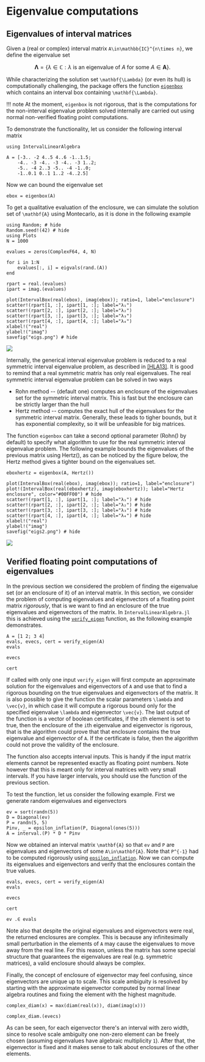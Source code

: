 # Eigenvalue computations

## Eigenvalues of interval matrices

Given a (real or complex) interval matrix ``A\in\mathbb{IC}^{n\times n}``, we define the eigenvalue set 

```math
\mathbf{\Lambda}=\{\lambda\in\mathbb{C}: \lambda\text{ is an eigenvalue of }A\text{ for some }A\in\mathbf{A}\}.
```

While characterizing the solution set ``\mathbf{\Lambda}`` (or even its hull) is computationally challenging, the package offers the function [`eigenbox`](@ref) which contains an interval box containing ``\mathbf{\Lambda}``. 

!!! note
    At the moment, `eigenbox` is not rigorous, that is the computations for the non-interval eigenvalue problem solved internally are carried out using normal non-verified floating point computations.

To demonstrate the functionality, let us consider the following interval matrix

```@example eigs
using IntervalLinearAlgebra

A = [-3.. -2 4..5 4..6 -1..1.5;
    -4.. -3 -4.. -3 -4.. -3 1..2;
    -5.. -4 2..3 -5.. -4 -1..0;
    -1..0.1 0..1 1..2 -4..2.5]
```

Now we can bound the eigenvalue set
```@example eigs
ebox = eigenbox(A)
```

To get a qualitative evaluation of the enclosure, we can simulate the solution set of ``\mathbf{A}`` using Montecarlo, as it is done in the following example

```@example eigs
using Random; # hide
Random.seed!(42) # hide
using Plots
N = 1000

evalues = zeros(ComplexF64, 4, N)

for i in 1:N
    evalues[:, i] = eigvals(rand.(A))
end

rpart = real.(evalues)
ipart = imag.(evalues)

plot(IntervalBox(real(ebox), imag(ebox)); ratio=1, label="enclosure")
scatter!(rpart[1, :], ipart[1, :]; label="λ₁")
scatter!(rpart[2, :], ipart[2, :]; label="λ₂")
scatter!(rpart[3, :], ipart[3, :]; label="λ₃")
scatter!(rpart[4, :], ipart[4, :]; label="λ₄")
xlabel!("real")
ylabel!("imag")
savefig("eigs.png") # hide
```

![](eigs.png)

Internally, the generical interval eigenvalue problem is reduced to a real symmetric interval eigenvalue problem, as described in [[HLA13]](@ref). It is good to remind that a real symmetric matrix has only real eigenvalues. The real symmetric interval eigenvalue problem can be solved in two ways

- Rohn method -- (default one) computes an enclosure of the eigenvalues set for the symmetric interval matrix. This is fast but the enclosure can be strictly larger than the hull
- Hertz method -- computes the exact hull of the eigenvalues for the symmetric interval matrix. Generally, these leads to tigher bounds, but it has exponential complexity, so it will be unfeasible for big matrices.

The function `eigenbox` can take a second optional parameter (Rohn() by default) to specify what algorithm to use for the real symmetric interval eigenvalue problem. The following example bounds the eigenvalues of the previous matrix using Hertz(), as can be noticed by the figure below, the Hertz method gives a tighter bound on the eigenvalues set.

```@example eigs
eboxhertz = eigenbox(A, Hertz())
```

```@example eigs
plot(IntervalBox(real(ebox), imag(ebox)); ratio=1, label="enclosure")
plot!(IntervalBox(real(eboxhertz), imag(eboxhertz)); label="Hertz enclosure", color="#00FF00") # hide
scatter!(rpart[1, :], ipart[1, :]; label="λ₁") # hide
scatter!(rpart[2, :], ipart[2, :]; label="λ₂") # hide
scatter!(rpart[3, :], ipart[3, :]; label="λ₃") # hide
scatter!(rpart[4, :], ipart[4, :]; label="λ₄") # hide
xlabel!("real")
ylabel!("imag")
savefig("eigs2.png") # hide
```

![](eigs2.png)

## Verified floating point computations of eigenvalues

In the previous section we considered the problem of finding the eigenvalue set (or an enclosure of it) of an interval matrix. In this section, we consider the problem of computing eigenvalues and eigenvectors of a floating point matrix *rigorously*, that is we want to find an enclosure of the true eigenvalues and eigenvectors of the matrix. In `IntervalLinearAlgebra.jl` this is achieved using the [`verify_eigen`](@ref) function, as the following example demonstrates.

```@example eigs
A = [1 2; 3 4]
evals, evecs, cert = verify_eigen(A)
evals
```

```@example eigs
evecs
```

```@example eigs
cert
```

If called with only one input `verify_eigen` will first compute an approximate solution for the eigenvalues and eigenvectors of ``A`` and use that to find a rigorous bounding on the true eigenvalues and eigenvectors of the matrix. It is also possible to give the function the scalar parameters ``\lambda`` and ``\vec{v}``, in which case it will compute a rigorous bound only for the specified eigenvalue ``\lambda`` and eigenvector ``\vec{v}``. The last output of the function is a vector of boolean certificates, if the ``i``th element is set to true, then the enclosure of the ``i``th eigenvalue and eigenvector is rigorous, that is the algorithm could prove that that enclosure contains the true eigenvalue and eigenvector of ``A``. If the certificate is false, then the algorithm could not prove the validity of the enclosure.

The function also accepts interval inputs. This is handy if the input matrix elements cannot be represented exactly as floating point numbers. Note however that this is meant only for interval matrices with very small intervals. If you have larger intervals, you should use the function of the previous section.

To test the function, let us consider the following example. First we generate random eigenvalues and eigenvectors

```@example eigs
ev = sort(randn(5))
D = Diagonal(ev)
P = randn(5, 5)
Pinv, _ = epsilon_inflation(P, Diagonal(ones(5)))
A = interval.(P) * D * Pinv
```

Now we obtained an interval matrix ``\mathbf{A}`` so that `ev` and `P` are eigenvalues and eigenvectors of some ``A\in\mathbf{A}``. Note that ``P^{-1}`` had to be computed rigorously using [`epsilon_inflation`](@ref). Now we can compute its eigenvalues and eigenvectors and verify that the enclosures contain the true values.

```@example eigs
evals, evecs, cert = verify_eigen(A)
evals
```

```@example eigs
evecs
```

```@example eigs
cert
```

```@example eigs
ev .∈ evals
```

Note also that despite the original eigenvalues and eigenvectors were real, the returned enclosures are complex. This is because any infinitesimally small perturbation in the elements of ``A`` may cause the eigenvalues to move away from the real line. For this reason, unless the matrix has some special structure that guarantees the eigenvalues are real (e.g. symmetric matrices), a valid enclosure should always be complex.

Finally, the concept of enclosure of eigenvector may feel confusing, since eigenvectors are unique up to scale.
This scale ambiguity is resolved by starting with the approximate eigenvector computed by normal linear algebra routines and fixing the element with the highest magnitude. 

```@example eigs
complex_diam(x) = max(diam(real(x)), diam(imag(x)))

complex_diam.(evecs)
```

As can be seen, for each eigenvector there's an interval with zero width, since to resolve scale ambiguity one non-zero element can be freely chosen (assuming eigenvalues have algebraic multiplicity ``1``). After that, the eigenvector is fixed and it makes sense to talk about enclosures of the other elements.


